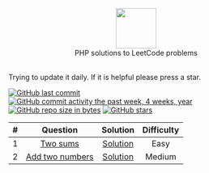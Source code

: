 <p align="center">
  <a href="https://leetcode.com/nplasencia">
    <img height=80 src="https://leetcode.com/static/webpack_bundles/images/logo-dark.e99485d9b.svg">
  </a>
  <br>PHP solutions to LeetCode problems
  <br><br>
</p>

Trying to update it daily. If it is helpful please press a star.

[![GitHub last commit](https://img.shields.io/github/last-commit/nplasencia/Leetcode_solutions.svg)](https://github.com/nplasencia/Leetcode_solutions) 
[![GitHub commit activity the past week, 4 weeks, year](https://img.shields.io/github/commit-activity/y/nplasencia/Leetcode_solutions.svg)](https://github.com/nplasencia/Leetcode_solutions)
[![GitHub repo size in bytes](https://img.shields.io/github/repo-size/nplasencia/Leetcode_solutions.svg)](https://github.com/nplasencia/Leetcode_solutions) 
[![GitHub stars](https://img.shields.io/github/stars/nplasencia/Leetcode_solutions.svg)](https://github.com/nplasencia/Leetcode_solutions)

|  #  | Question |                 Solution                  | Difficulty |
|:---:|:--------:|:-----------------------------------------:|:----------:|
| 1 | [Two sums](https://leetcode.com/problems/two-sum/) |    [Solution](src/TwoSum/Solution.md)     | Easy |
| 2 | [Add two numbers](https://leetcode.com/problems/add-two-numbers/) | [Solution](src/AddTwoNumbers/Solution.md) | Medium |
